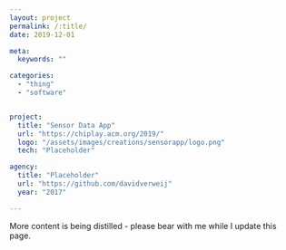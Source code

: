 ```yaml
---
layout: project
permalink: /:title/
date: 2019-12-01

meta:
  keywords: ""

categories:
  - "thing"
  - "software"


project:
  title: "Sensor Data App"
  url: "https://chiplay.acm.org/2019/"
  logo: "/assets/images/creations/sensorapp/logo.png"
  tech: "Placeholder"

agency:
  title: "Placeholder"
  url: "https://github.com/davidverweij"
  year: "2017"

---
```

<p>More content is being distilled - please <i class="fas fa-paw"></i> bear with me while I update this page.</p>
